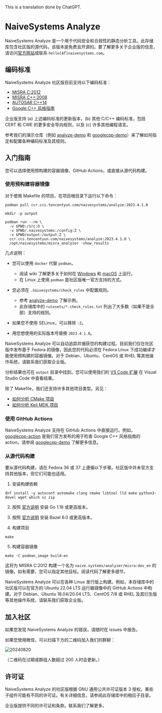 This is a translation done by ChatGPT.

# NaiveSystems Analyze

NaiveSystems Analyze 是一个用于代码安全和合规性的静态分析工具。此存储库包含社区版的源代码，该版本是免费且开源的。要了解更多关于企业版的信息，请访问[官方网站](https://www.naivesystems.com/)或联系 `hello[AT]naivesystems.com`。

## 编码标准

NaiveSystems Analyze 社区版目前支持以下编码标准：

- [MISRA C:2012](https://docs.naivesystems.com/analyze/misrac2012)
- [MISRA C++:2008](https://docs.naivesystems.com/analyze/misracpp2008)
- [AUTOSAR C++14](https://www.autosar.org/fileadmin/standards/R22-11/AP/AUTOSAR_RS_CPP14Guidelines.pdf)
- [Google C++ 风格指南](https://naive.systems/styleguide/cppguide.html)

企业版支持 (a) 上述编码标准的更新版本，(b) 其他 C/C++ 编码标准，包括 CERT 和 CWE 的更多安全导向规则，以及 (c) 许多其他编程语言。

参考我们的演示仓库（例如 [analyze-demo](https://github.com/naivesystems/analyze-demo) 和 [googlecpp-demo](https://github.com/naivesystems/googlecpp-demo)）来了解如何指定和配置各种编码标准及其规则。

## 入门指南

您可以选择使用预构建的容器镜像、GitHub Actions，或直接从源代码构建。

### 使用预构建容器镜像

对于使用 Makefile 的项目，在项目根目录下运行以下命令：

```
podman pull ccr.ccs.tencentyun.com/naivesystems/analyze:2023.4.1.0

mkdir -p output

podman run --rm \
  -v $PWD:/src:O \
  -v $PWD/.naivesystems:/config:Z \
  -v $PWD/output:/output:Z \
  ccr.ccs.tencentyun.com/naivesystems/analyze:2023.4.1.0 \
  /opt/naivesystems/misra_analyzer -show_results
```

几点说明：

* 您可以使用 `docker` 代替 `podman`。
  * 阅读 wiki 了解更多关于如何在
    [Windows](https://github.com/naivesystems/analyze/wiki/How-to-run-on-Windows) 和
    [macOS](https://github.com/naivesystems/analyze/wiki/How-to-run-on-macOS) 上运行。
  * 在 Linux 上使用 `podman` 是社区版唯一官方支持的方式。

* 您必须在 `.naivesystems/check_rules` 中配置规则。
  - 参考
    [analyze-demo](https://github.com/naivesystems/analyze-demo/blob/master/.naivesystems/check_rules)
    了解示例。
  - 此存储库中的 `rulesets/*.check_rules.txt` 列出了大多数（如果不是全部）支持的规则。

* 如果您不使用 SELinux，可以移除 `:Z`。

* 用您想使用的实际版本号替换 `2023.4.1.0`。

NaiveSystems Analyze 可以自动追踪并捕获您的构建过程。目前我们仅在社区版中发布基于 Fedora 的镜像，因此您的代码必须在 Fedora Linux 下成功编译才能使用预构建的容器镜像。对于 Debian、Ubuntu、CentOS 或 RHEL 等其他操作系统，请联系我们获取企业版。

分析结果也可在 `output` 目录中找到。您可以使用我们的 [VS Code 扩展](https://marketplace.visualstudio.com/items?itemName=naivesystems.analyze) 在 Visual Studio Code 中查看结果。

除了 Makefile，我们还支持许多其他项目类型。另见：

* [如何分析 CMake 项目](https://github.com/naivesystems/analyze/wiki/How-to-analyze-CMake-projects)
* [如何分析 Keil MDK 项目](https://github.com/naivesystems/analyze/wiki/How-to-analyze-Keil-MDK-projects)

### 使用 GitHub Actions

NaiveSystems Analyze 支持在 GitHub Actions 中直接运行。例如，[googlecpp-action](https://github.com/naivesystems/googlecpp-action) 是我们官方发布的用于检查 Google C++ 风格指南的 action。请参阅 [googlecpp-demo](https://github.com/naivesystems/googlecpp-demo) 了解更多信息。

### 从源代码构建

要从源代码构建，请在 Fedora 36 或 37 上遵循以下步骤。社区版中并未官方支持其他版本，但它们可能也适用。

1. 安装构建依赖

```
dnf install -y autoconf automake clang cmake libtool lld make python3-devel wget which xz zip
```

2. 按照 [官方说明](https://go.dev/doc/install) 安装 Go 1.18 或更高版本。

3. 按照 [官方说明](https://bazel.build/install) 安装 Bazel 6.0 或更高版本。

4. 构建项目

```
make
```

5. 构建容器镜像

```
make -C podman_image build-en
```

这将为 MISRA C:2012 构建一个名为 `naive.systems/analyzer/misra:dev_en` 的镜像。如有需要，您可以指定其他目标。阅读代码了解更多细节。

NaiveSystems Analyze 可以在各种 Linux 发行版上构建。例如，本存储库中的社区版可以在官方的 Ubuntu 22.04 LTS 运行器镜像中的 GitHub Actions 中构建。对于 Debian、Ubuntu 18.04/20.04 LTS、CentOS 7/8 或 RHEL 及其衍生版等其他操作系统，请联系我们获取企业版。

## 加入社区

如果您发现 NaiveSystems Analyze 的错误，请随时在 issues 中报告。

如果您使用微信，可以扫描下方的二维码加入我们的群聊：

![20240820](https://github.com/user-attachments/assets/b44a9987-71e7-4df4-803f-e13ab649da2c)

（二维码在过期或群组人数超过 200 人时会更新。）

## 许可证

NaiveSystems Analyze 的社区版根据 GNU 通用公共许可证版本 3 授权。某些子组件可能有不同的许可证。有关详细信息，请参阅此存储库中的相应子目录。

企业版提供不同的许可证和条款。联系我们了解更多。

